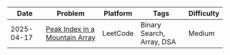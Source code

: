 | Date | Problem | Platform | Tags | Difficulty |
|------|---------|----------|------|------------|
| 2025-04-17 | [Peak Index in a Mountain Array](.\2025-04-17\peak_index_in_a_mountain_array.md) | LeetCode | Binary Search, Array, DSA | Medium |
